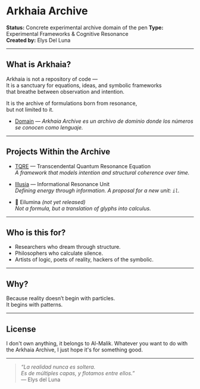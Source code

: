 # Arkhaia Archive

**Status:** Concrete experimental archive domain of the pen
**Type:** Experimental Frameworks & Cognitive Resonance  
**Created by:** Elys Del Luna

---

## What is Arkhaia?

Arkhaia is not a repository of code —  
It is a sanctuary for equations, ideas, and symbolic frameworks  
that breathe between observation and intention.

It is the archive of formulations born from resonance,  
but not limited to it.

- [Domain](https://elys911.github.io/arkhaia/) —
*Arkhaia Archive es un archivo de dominio donde los números se conocen como lenguaje.*

---

## Projects Within the Archive

-  [TQRE](https://elys911.github.io/TQRE/) — Transcendental Quantum Resonance Equation  
  *A framework that models intention and structural coherence over time.*
  
-  [Illusia](https://gateway.lighthouse.storage/ipfs/bafkreibsmgwjlenfmon36aho2qqdl2u5jiruehfmy6hd5qfrwytvnpmfv4) — Informational Resonance Unit  
  *Defining energy through information. A proposal for a new unit: `il`.*

- 📖 Eilumina *(not yet released)*  
  *Not a formula, but a translation of glyphs into calculus.*

---

## Who is this for?

- Researchers who dream through structure.  
- Philosophers who calculate silence.  
- Artists of logic, poets of reality, hackers of the symbolic.

---

## Why?

Because reality doesn’t begin with particles.  
It begins with patterns.

---

## License

I don't own anything, it belongs to Al-Malik.
Whatever you want to do with the Arkhaia Archive,
I just hope it's for something good.

---

> *“La realidad nunca es soltera.  
> Es de múltiples capas, y flotamos entre ellos.”*  
> — Elys del Luna
